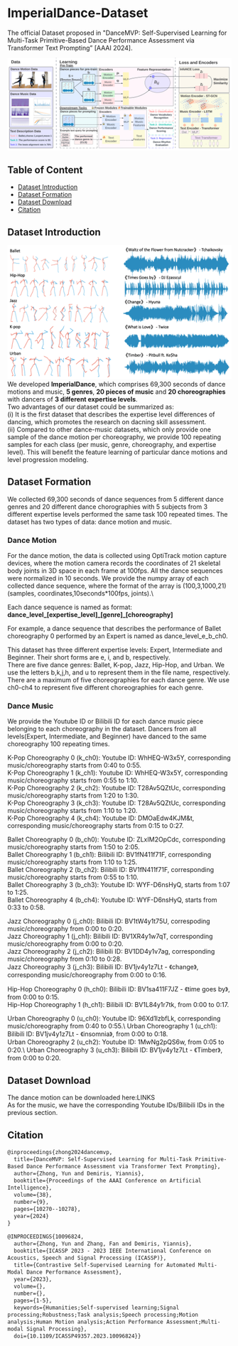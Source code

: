 # ImperialDance-Dataset
The official Dataset proposed in "DanceMVP: Self-Supervised Learning for Multi-Task Primitive-Based Dance Performance Assessment via Transformer Text Prompting” [AAAI 2024].

![p](https://github.com/YunZhongNikki/ImperialDance-Dataset/blob/main/new_frameworkk_large-1.png)

## Table of Content
* [Dataset Introduction](Dataset-Introduction)
* [Dataset Formation](Dataset-Formation)
* [Dataset Download](Dataset-Download)
* [Citation](Citation)

## Dataset Introduction
![dataset_sample](https://github.com/YunZhongNikki/ImperialDance-Dataset/blob/main/dataset_sample.png)
We developed **ImperialDance**, which comprises 69,300 seconds of dance motions and music, **5 genres**, **20 pieces of music** and **20 choreographies** with dancers of **3 different expertise levels**.\
Two advantages of our dataset could be summarized as:\
(i) It is the first dataset that describes the expertise level differences of dancing, which promotes the research on dacning skill assessment. \
(ii) Compared to other dance-music datasets, which only provide one sample of the dance motion per choreography, we provide 100 repeating samples for each class (per music, genre, choreography, and expertise level). This will benefit the feature learning of particular dance motions and level progression modeling. 

## Dataset Formation
We collected 69,300 seconds of dance sequences from 5 different dance genres and 20 different dance chorographies with 5 subjects from 3 different expertise levels performed the same task 100 repeated times. The dataset has two types of data: dance motion and music.
### Dance Motion
For the dance motion, the data is collected using OptiTrack motion capture devices, where the motion camera records the coordinates of 21 skeletal body joints in 3D space in each frame at 100fps. All the dance sequences were normalized in 10 seconds. We provide the numpy array of each collected dance sequence, where the format of the array is (100,3,1000,21)  (samples, coordinates,10seconds\*100fps, joints).\

Each dance sequence is named as format: **dance_level_[expertise_level]\_[genre]\_[choreography]**

For example, a dance sequence that describes the performance of Ballet choreography 0 performed by an Expert is named as dance_level_e_b_ch0.

This dataset has three different expertise levels: Expert, Intermediate and Beginner. Their short forms are e, i, and b, respectively.\
There are five dance genres: Ballet, K-pop, Jazz, Hip-Hop, and Urban. We use the letters b,k,j,h, and u to represent them in the file name, respectively.\
There are a maximum of five choreographies for each dance genre. We use ch0-ch4 to represent five different choreographies for each genre.
### Dance Music
We provide the Youtube ID or Bilibili ID for each dance music piece belonging to each choreography in the dataset. Dancers from all levels(Expert, Intermediate, and Beginner) have danced to the same choreography 100 repeating times.

K-Pop Choreography 0 (k_ch0): Youtube ID: WhHEQ-W3x5Y, corresponding music/choreography starts from 0:40 to 0:55. \
K-Pop Choreography 1 (k_ch1): Youtube ID: WhHEQ-W3x5Y, corresponding music/choreography starts from 0:55 to 1:10.\
K-Pop Choreography 2 (k_ch2): Youtube ID: T28Av5QZtUc, corresponding music/choreography starts from 1:20 to 1:30. \
K-Pop Choreography 3 (k_ch3): Youtube ID: T28Av5QZtUc, corresponding music/choreography starts from 1:10 to 1:20.\
K-Pop Choreography 4 (k_ch4): Youtube ID: DMOaEdw4KJM&t, corresponding music/choreography starts from 0:15 to 0:27. 

Ballet Choreography 0 (b_ch0): Youtube ID: ZLxIM2OpCdc, corresponding music/choreography starts from 1:50 to 2:05. \
Ballet Choreography 1 (b_ch1): Bilibili ID: BV1fN411f71F, corresponding music/choreography starts from 1:10 to 1:25.\
Ballet Choreography 2 (b_ch2): Bilibili ID: BV1fN411f71F, corresponding music/choreography starts from 0:55 to 1:10.\
Ballet Choreography 3 (b_ch3): Youtube ID: WYF-D6nsHyQ, starts from 1:07 to 1:25. \
Ballet Choreography 4 (b_ch4): Youtube ID: WYF-D6nsHyQ, starts from 0:33 to 0:58.   

Jazz Choreography 0 (j_ch0): Bilibili ID: BV1tW4y1t75U, correspoding music/choreography from 0:00 to 0:20.\
Jazz Choreography 1 (j_ch1): Bilibili ID: BV1XR4y1w7qT, corresponding music/choreography from 0:00 to 0:20.\
Jazz Choreography 2 (j_ch2): Bilibili ID: BV1DD4y1v7ag, corresponding music/choreography from 0:10 to 0:28.\
Jazz Choreography 3 (j_ch3): Bilibili ID: BV1jv4y1z7Lt - 《change》, corresponding music/choreography from 0:00 to 0:16.

Hip-Hop Choreography 0 (h_ch0): Bilibili ID: BV1sa411F7JZ - 《time goes by》, from 0:00 to 0:15.\
Hip-Hop Choreography 1 (h_ch1): Bilibili ID: BV1L84y1r7tk, from 0:00 to 0:17.

Urban Choreography 0 (u_ch0): Youtube ID: 96Xd1lzbfLk, corresponding music/choreography from 0:40 to 0:55.\ 
Urban Choreography 1 (u_ch1): Bilibili ID: BV1jv4y1z7Lt - 《insomnia》,  from 0:00 to 0:18.\
Urban Choreography 2 (u_ch2): Youtube ID: 1MwNg2pQS6w, from 0:05 to 0:20.\ 
Urban Choreography 3 (u_ch3): Bilibili ID: BV1jv4y1z7Lt - 《Timber》, from 0:00 to 0:20.

## Dataset Download
The dance motion can be downloaded here:LINKS\
As for the music, we have the corresponding Youtube IDs/Bilibili IDs in the previous section.

## Citation
```
@inproceedings{zhong2024dancemvp,
  title={DanceMVP: Self-Supervised Learning for Multi-Task Primitive-Based Dance Performance Assessment via Transformer Text Prompting},
  author={Zhong, Yun and Demiris, Yiannis},
  booktitle={Proceedings of the AAAI Conference on Artificial Intelligence},
  volume={38},
  number={9},
  pages={10270--10278},
  year={2024}
}
```
```
@INPROCEEDINGS{10096824,
  author={Zhong, Yun and Zhang, Fan and Demiris, Yiannis},
  booktitle={ICASSP 2023 - 2023 IEEE International Conference on Acoustics, Speech and Signal Processing (ICASSP)}, 
  title={Contrastive Self-Supervised Learning for Automated Multi-Modal Dance Performance Assessment}, 
  year={2023},
  volume={},
  number={},
  pages={1-5},
  keywords={Humanities;Self-supervised learning;Signal processing;Robustness;Task analysis;Speech processing;Motion analysis;Human Motion analysis;Action Performance Assessment;Multi-modal Signal Processing},
  doi={10.1109/ICASSP49357.2023.10096824}}
```
